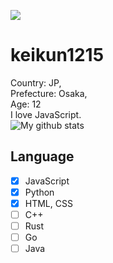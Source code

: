 ![](https://komarev.com/ghpvc/?username=keikun1215)
# keikun1215
Country: JP,  
Prefecture: Osaka,  
Age: 12  
I love JavaScript.  
![My github stats](https://github-readme-stats.vercel.app/api?username=keikun1215)  
## Language
- [x] JavaScript
- [x] Python
- [x] HTML, CSS
- [ ] C++
- [ ] Rust
- [ ] Go
- [ ] Java

